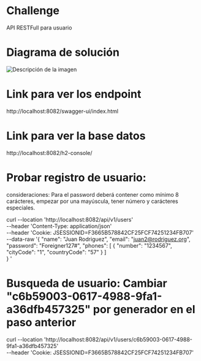 # Challenge
API RESTFull para usuario

# Diagrama de solución

<image src="/Diagrama de solucion.png" alt="Descripción de la imagen">

# Link para ver los endpoint
http://localhost:8082/swagger-ui/index.html

# Link para ver la base datos
http://localhost:8082/h2-console/



# Probar registro de usuario:
consideraciones: Para el password deberá contener como mínimo 8 carácteres, empezar por una mayúscula, tener número y carácteres especiales.

curl --location 'http://localhost:8082/api/v1/users' \
--header 'Content-Type: application/json' \
--header 'Cookie: JSESSIONID=F3665B578842CF25FCF74251234FB707' \
--data-raw '{
"name": "Juan Rodriguez",
"email": "juan2@rodriguez.org",
"password": "Foreigner127#",
"phones": [
    {
    "number": "1234567",
    "cityCode": "1",
    "countryCode": "57"
    }
    ]   
} 
'
 # Busqueda de usuario: Cambiar "c6b59003-0617-4988-9fa1-a36dfb457325" por generador en el paso anterior
 curl --location 'http://localhost:8082/api/v1/users/c6b59003-0617-4988-9fa1-a36dfb457325' \
--header 'Cookie: JSESSIONID=F3665B578842CF25FCF74251234FB707'


